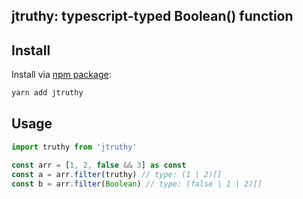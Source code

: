 ## jtruthy: typescript-typed Boolean() function

## Install

Install via [npm package](https://www.npmjs.com/package/jtruthy):

```bash
yarn add jtruthy
```

## Usage

```typescript
import truthy from 'jtruthy'

const arr = [1, 2, false && 3] as const
const a = arr.filter(truthy) // type: (1 | 2)[]
const b = arr.filter(Boolean) // type: (false | 1 | 2)[]
```
